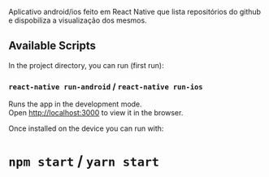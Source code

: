 Aplicativo android/ios feito em React Native que lista repositórios do github e dispobiliza a visualização dos mesmos.

## Available Scripts

In the project directory, you can run (first run):

### `react-native run-android` / `react-native run-ios`

Runs the app in the development mode.<br>
Open [http://localhost:3000](http://localhost:3000) to view it in the browser.

Once installed on the device you can run with:

# `npm start` / `yarn start`

